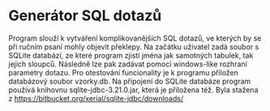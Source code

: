 # Generátor SQL dotazů
Program slouží k vytváření komplikovanějších SQL dotazů, ve kterých by se při ručním psaní mohly objevit překlepy. Na začátku uživatel zadá soubor s SQLite databází, ze které program zjistí jména jak samotných tabulek, tak jejich sloupců. Následně lze pak zadávat pomocí windows-like rozhraní parametry dotazu.
Pro otestování funcionality je k programu přiložen databázový soubor vzorky.db.
Na připojení do SQLite databáze program používá knihovnu sqlite-jdbc-3.21.0.jar, která je přiložena též. Byla stažena z https://bitbucket.org/xerial/sqlite-jdbc/downloads/